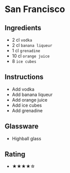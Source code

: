 # San Francisco

## Ingredients
- 2 cl `vodka`
- 2 cl `banana liqueur`
- 1 cl `grenadine`
- 10 cl `orange juice`
- 8 `ice cubes`

## Instructions
- Add vodka
- Add banana liqueur
- Add orange juice
- Add ice cubes
- Add grenadine

## Glassware
- Highball glass

## Rating
- ★★★★☆